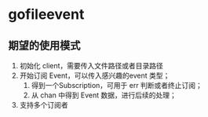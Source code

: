 # gofileevent

## 期望的使用模式
1. 初始化 client，需要传入文件路径或者目录路径
2. 开始订阅 Event，可以传入感兴趣的event 类型；
   1. 得到一个Subscription，可用于 err 判断或者终止订阅；
   2. 从 chan 中得到 Event 数据，进行后续的处理；
3. 支持多个订阅者